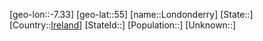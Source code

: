 ﻿---
location: [55,-7.33]
type: City
tags:
- geo/City


SpocWebEntityId: 32082
isDeleted: false
confidential: public

---
[geo-lon::-7.33]
[geo-lat::55]
[name::Londonderry]
[State::]
[Country::[Ireland](geo/Continent/Europe/Ireland.md)]
[StateId::]
[Population::]
[Unknown::]

